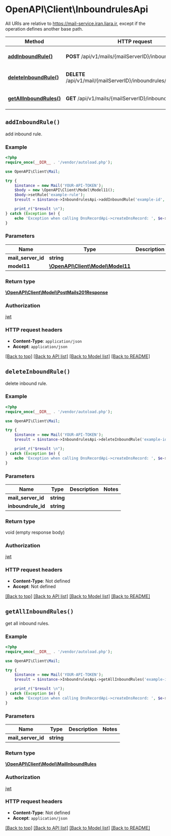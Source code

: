 # OpenAPI\Client\InboundrulesApi

All URIs are relative to https://mail-service.iran.liara.ir, except if the operation defines another base path.

| Method | HTTP request | Description |
| ------------- | ------------- | ------------- |
| [**addInboundRule()**](InboundrulesApi.md#addInboundRule) | **POST** /api/v1/mails/{mailServerID}/inboundrules | add inbound rule. |
| [**deleteInboundRule()**](InboundrulesApi.md#deleteInboundRule) | **DELETE** /api/v1/mail/{mailServerID}/inboundrules/{inboundruleID} | delete inbound rule. |
| [**getAllInboundRules()**](InboundrulesApi.md#getAllInboundRules) | **GET** /api/v1/mails/{mailServerID}/inboundrules | get all inbound rules. |


## `addInboundRule()`



add inbound rule.

### Example

```php
<?php
require_once(__DIR__ . '/vendor/autoload.php');

use OpenAPI\Client\Mail;

try {
    $instance = new Mail('YOUR-API-TOKEN');
    $body = new \OpenAPI\Client\Model\Model11();
    $body->setRule('example-rule');
    $result = $instance->InboundrulesApi->addInboundRule('example-id', $body);

    print_r("$result \n");
} catch (Exception $e) {
    echo 'Exception when calling DnsRecordApi->createDnsRecord: ', $e->getMessage(), PHP_EOL;
}

```

### Parameters

| Name | Type | Description  | Notes |
| ------------- | ------------- | ------------- | ------------- |
| **mail_server_id** | **string**|  | |
| **model11** | [**\OpenAPI\Client\Model\Model11**](../Model/Model11.md)|  | [optional] |

### Return type

[**\OpenAPI\Client\Model\PostMails201Response**](../Model/PostMails201Response.md)

### Authorization

[jwt](../../README.md#jwt)

### HTTP request headers

- **Content-Type**: `application/json`
- **Accept**: `application/json`

[[Back to top]](#) [[Back to API list]](../../README.md#endpoints)
[[Back to Model list]](../../README.md#models)
[[Back to README]](../../README.md)

## `deleteInboundRule()`



delete inbound rule.

### Example

```php
<?php
require_once(__DIR__ . '/vendor/autoload.php');

use OpenAPI\Client\Mail;

try {
    $instance = new Mail('YOUR-API-TOKEN');
    $result = $instance->InboundrulesApi->deleteInboundRule('example-id', 'inboundrule-id');

    print_r("$result \n");
} catch (Exception $e) {
    echo 'Exception when calling DnsRecordApi->createDnsRecord: ', $e->getMessage(), PHP_EOL;
}

```

### Parameters

| Name | Type | Description  | Notes |
| ------------- | ------------- | ------------- | ------------- |
| **mail_server_id** | **string**|  | |
| **inboundrule_id** | **string**|  | |

### Return type

void (empty response body)

### Authorization

[jwt](../../README.md#jwt)

### HTTP request headers

- **Content-Type**: Not defined
- **Accept**: Not defined

[[Back to top]](#) [[Back to API list]](../../README.md#endpoints)
[[Back to Model list]](../../README.md#models)
[[Back to README]](../../README.md)

## `getAllInboundRules()`



get all inbound rules.

### Example

```php
<?php
require_once(__DIR__ . '/vendor/autoload.php');

use OpenAPI\Client\Mail;

try {
    $instance = new Mail('YOUR-API-TOKEN');
    $result = $instance->InboundrulesApi->getAllInboundRules('example-id',);

    print_r("$result \n");
} catch (Exception $e) {
    echo 'Exception when calling DnsRecordApi->createDnsRecord: ', $e->getMessage(), PHP_EOL;
}

```

### Parameters

| Name | Type | Description  | Notes |
| ------------- | ------------- | ------------- | ------------- |
| **mail_server_id** | **string**|  | |

### Return type

[**\OpenAPI\Client\Model\MailInboundRules**](../Model/MailInboundRules.md)

### Authorization

[jwt](../../README.md#jwt)

### HTTP request headers

- **Content-Type**: Not defined
- **Accept**: `application/json`

[[Back to top]](#) [[Back to API list]](../../README.md#endpoints)
[[Back to Model list]](../../README.md#models)
[[Back to README]](../../README.md)
